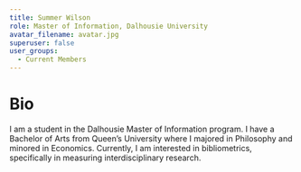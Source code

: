 ```yaml
---
title: Summer Wilson
role: Master of Information, Dalhousie University
avatar_filename: avatar.jpg
superuser: false
user_groups: 
  - Current Members
---
```


# Bio

I am a student in the Dalhousie Master of Information program. I have a Bachelor of Arts from Queen’s University where I majored in Philosophy and minored in Economics. Currently, I am interested in bibliometrics, specifically in measuring interdisciplinary research.